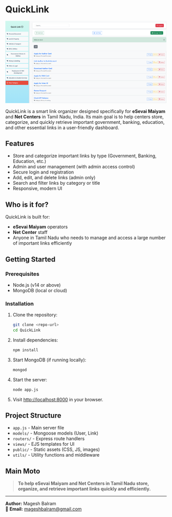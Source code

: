 # QuickLink

![Preview](public/images/image.png)

QuickLink is a smart link organizer designed specifically for **eSevai Maiyam** and **Net Centers** in Tamil Nadu, India. Its main goal is to help centers store, categorize, and quickly retrieve important government, banking, education, and other essential links in a user-friendly dashboard.

## Features
- Store and categorize important links by type (Government, Banking, Education, etc.)
- Admin and user management (with admin access control)
- Secure login and registration
- Add, edit, and delete links (admin only)
- Search and filter links by category or title
- Responsive, modern UI

## Who is it for?
QuickLink is built for:
- **eSevai Maiyam** operators
- **Net Center** staff
- Anyone in Tamil Nadu who needs to manage and access a large number of important links efficiently

## Getting Started

### Prerequisites
- Node.js (v14 or above)
- MongoDB (local or cloud)

### Installation
1. Clone the repository:
   ```bash
   git clone <repo-url>
   cd QuickLink
   ```
2. Install dependencies:
   ```bash
   npm install
   ```
3. Start MongoDB (if running locally):
   ```bash
   mongod
   ```
4. Start the server:
   ```bash
   node app.js
   ```
5. Visit [http://localhost:8000](http://localhost:8000) in your browser.

## Project Structure
- `app.js` - Main server file
- `models/` - Mongoose models (User, Link)
- `routers/` - Express route handlers
- `views/` - EJS templates for UI
- `public/` - Static assets (CSS, JS, images)
- `utils/` - Utility functions and middleware

## Main Moto
> **To help eSevai Maiyam and Net Centers in Tamil Nadu store, organize, and retrieve important links quickly and efficiently.**

---

**Author:** Magesh Balram  
📧 **Email:** [mageshbalram@gmail.com](mailto:mageshbalram@gmail.com) 